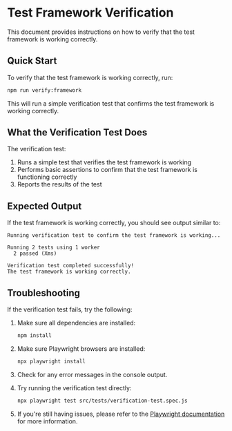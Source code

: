 # Test Framework Verification

This document provides instructions on how to verify that the test framework is working correctly.

## Quick Start

To verify that the test framework is working correctly, run:

```bash
npm run verify:framework
```

This will run a simple verification test that confirms the test framework is working correctly.

## What the Verification Test Does

The verification test:

1. Runs a simple test that verifies the test framework is working
2. Performs basic assertions to confirm that the test framework is functioning correctly
3. Reports the results of the test

## Expected Output

If the test framework is working correctly, you should see output similar to:

```
Running verification test to confirm the test framework is working...

Running 2 tests using 1 worker
  2 passed (Xms)

Verification test completed successfully!
The test framework is working correctly.
```

## Troubleshooting

If the verification test fails, try the following:

1. Make sure all dependencies are installed:
   ```bash
   npm install
   ```

2. Make sure Playwright browsers are installed:
   ```bash
   npx playwright install
   ```

3. Check for any error messages in the console output.

4. Try running the verification test directly:
   ```bash
   npx playwright test src/tests/verification-test.spec.js
   ```

5. If you're still having issues, please refer to the [Playwright documentation](https://playwright.dev/docs/intro) for more information.
